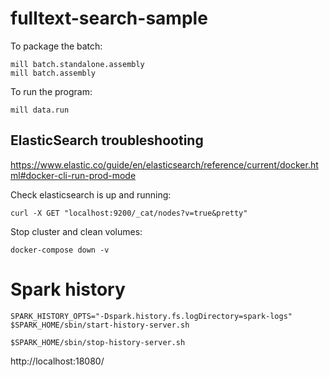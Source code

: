 # fulltext-search-sample

To package the batch:
```
mill batch.standalone.assembly
mill batch.assembly
```


To run the program:
```
mill data.run
```


## ElasticSearch troubleshooting

https://www.elastic.co/guide/en/elasticsearch/reference/current/docker.html#docker-cli-run-prod-mode

Check elasticsearch is up and running: 
```
curl -X GET "localhost:9200/_cat/nodes?v=true&pretty"
```

Stop cluster and clean volumes:
```
docker-compose down -v
```

# Spark history

```
SPARK_HISTORY_OPTS="-Dspark.history.fs.logDirectory=spark-logs" $SPARK_HOME/sbin/start-history-server.sh
```

```
$SPARK_HOME/sbin/stop-history-server.sh
```

http://localhost:18080/